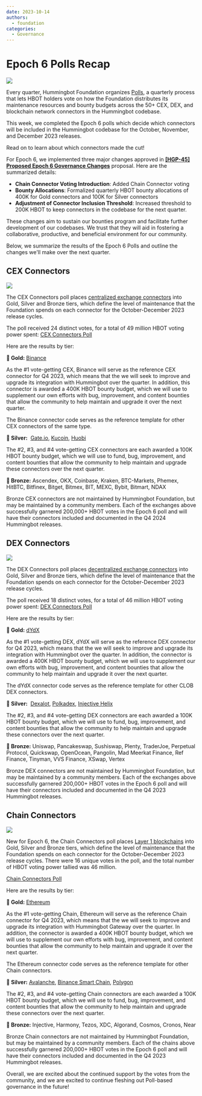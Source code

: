 ```yaml
---
date: 2023-10-14
authors:
  - foundation
categories:
  - Governance
---
```


# Epoch 6 Polls Recap

![](cover.png)

Every quarter, Hummingbot Foundation organizes [Polls](../../../governance/polls.md), a quarterly process that lets HBOT holders vote on how the Foundation distributes its maintenance resources and bounty budgets across the 50+ CEX, DEX, and blockchain network connectors in the Hummingbot codebase.

This week, we completed the Epoch 6 polls which decide which connectors will be included in the Hummingbot codebase for the October, November, and December 2023 releases.

Read on to learn about which connectors made the cut!

<!-- more -->

For Epoch 6, we implemented three major changes approved in **[[HGP-45] Proposed Epoch 6 Governance Changes](https://snapshot.org/#/hbot.eth/proposal/0x7807da661f09096db6aadb277051ed6defd580259fd8e503c2a77a83779a3fd5)** proposal. Here are the summarized details:

- **Chain Connector Voting Introduction**: Added Chain Connector voting
- **Bounty Allocations**: Formalized quarterly HBOT bounty allocations of 400K for Gold connectors and 100K for Silver connectors
- **Adjustment of Connector Inclusion Threshold**: Increased threshold to 200K HBOT to keep connectors in the codebase for the next quarter.

These changes aim to sustain our bounties program and facilitate further development of our codebases. We trust that they will aid in fostering a collaborative, productive, and beneficial environment for our community.

Below, we summarize the results of the Epoch 6 Polls and outline the changes we'll make over the next quarter.

## CEX Connectors

![](./2.png)

The CEX Connectors poll places [centralized exchange connectors](../../../cex-connectors/index.md) into Gold, Silver and Bronze tiers, which define the level of maintenance that the Foundation spends on each connector for the October-December 2023 release cycles.

The poll received 24 distinct votes, for a total of 49 million HBOT voting power spent: [CEX Connectors Poll](https://snapshot.org/#/hbot.eth/proposal/0xb830acb389380f447a996ade4dd39120f5139256a6fa55448ff8d78ef9193de4)

Here are the results by tier:

**🥇 Gold:** [Binance](../../../exchanges/binance/index.md)

As the #1 vote-getting CEX, Binance will serve as the reference CEX connector for Q4 2023, which means that the we will seek to improve and upgrade its integration with Hummingbot over the quarter. In addition, this connector is awarded a 400K HBOT bounty budget, which we will use to supplement our own efforts with bug, improvement, and content bounties that allow the community to help maintain and upgrade it over the next quarter.

The Binance connector code serves as the reference template for other CEX connectors of the same type.

**🥈 Silver:**  [Gate.io](../../../exchanges/gate-io/index.md), [Kucoin](../../../exchanges/kucoin/index.md), [Huobi](../../../exchanges/huobi/index.md)

The #2, #3, and #4 vote-getting CEX connectors are each awarded a 100K HBOT bounty budget, which we will use to fund, bug, improvement, and content bounties that allow the community to help maintain and upgrade these connectors over the next quarter.

**🥉 Bronze:** Ascendex, OKX, Coinbase, Kraken, BTC-Markets, Phemex, HitBTC, Bitfinex, Bitget, Bitmex, BIT, MEXC, Bybit, Bitmart, NDAX

Bronze CEX connectors are not maintained by Hummingbot Foundation, but may be maintained by a community members. Each of the exchanges above successfully garnered 200,000+ HBOT votes in the Epoch 6 poll and will have their connectors included and documented in the Q4 2024 Hummingbot releases.

## DEX Connectors

![](./3.png)

The DEX Connectors poll places [decentralized exchange connectors](/gateway/connectors/) into Gold, Silver and Bronze tiers, which define the level of maintenance that the Foundation spends on each connector for the October-December 2023 release cycles. 

The poll received 18 distinct votes, for a total of 46 million HBOT voting power spent: [DEX Connectors Poll](https://snapshot.org/#/hbot.eth/proposal/0x5fe34c66cefc6438070332d2ab0d807447a9c175eb5e975e5a9a7023cb3c5c83)

Here are the results by tier:

**🥇 Gold:** [dYdX](../../../exchanges/dydx.md)

As the #1 vote-getting DEX, dYdX will serve as the reference DEX connector for Q4 2023, which means that the we will seek to improve and upgrade its integration with Hummingbot over the quarter. In addition, the connector is awarded a 400K HBOT bounty budget, which we will use to supplement our own efforts with bug, improvement, and content bounties that allow the community to help maintain and upgrade it over the next quarter.

The dYdX connector code serves as the reference template for other CLOB DEX connectors.

**🥈 Silver:**  [Dexalot](../../../exchanges/dexalot.md), [Polkadex](../../../exchanges/polkadex.md), [Injective Helix](../../../exchanges/injective.md)

The #2, #3, and #4 vote-getting DEX connectors are each awarded a 100K HBOT bounty budget, which we will use to fund, bug, improvement, and content bounties that allow the community to help maintain and upgrade these connectors over the next quarter.

**🥉 Bronze:** Uniswap, Pancakeswap, Sushiswap, Plenty, TraderJoe, Perpetual Protocol, Quickswap, OpenOcean, Pangolin, Mad Meerkat Finance, Ref Finance, Tinyman, VVS Finance, XSwap, Vertex

Bronze DEX connectors are not maintained by Hummingbot Foundation, but may be maintained by a community members. Each of the exchanges above successfully garnered 200,000+ HBOT votes in the Epoch 6 poll and will have their connectors included and documented in the Q4 2023 Hummingbot releases.

## Chain Connectors

![](./4.png)

New for Epoch 6, the Chain Connectors poll places [Layer 1 blockchains](../../../chains/index.md) into Gold, Silver and Bronze tiers, which define the level of maintenance that the Foundation spends on each connector for the October-December 2023 release cycles. There were 16 unique votes in the poll, and the total number of HBOT voting power tallied was 46 million.

[Chain Connectors Poll](https://snapshot.org/#/hbot.eth/proposal/0x46a1f7d13701d18a4382665631b90fcf52762c030547f643ff45548403bb96ca)

Here are the results by tier:

**🥇 Gold:** [Ethereum](../../../chains/ethereum.md)

As the #1 vote-getting Chain, Ethereum will serve as the reference Chain connector for Q4 2023, which means that the we will seek to improve and upgrade its integration with Hummingbot Gateway over the quarter. In addition, the connector is awarded a 400K HBOT bounty budget, which we will use to supplement our own efforts with bug, improvement, and content bounties that allow the community to help maintain and upgrade it over the next quarter.

The Ethereum connector code serves as the reference template for other Chain connectors.

**🥈 Silver:** [Avalanche](../../../chains/avalanche.md), [Binance Smart Chain](../../../chains/bnb-chain.md), [Polygon](../../../chains/polygon.md)

The #2, #3, and #4 vote-getting Chain connectors are each awarded a 100K HBOT bounty budget, which we will use to fund, bug, improvement, and content bounties that allow the community to help maintain and upgrade these connectors over the next quarter.

**🥉 Bronze:** Injective, Harmony, Tezos, XDC, Algorand, Cosmos, Cronos, Near

Bronze Chain connectors are not maintained by Hummingbot Foundation, but may be maintained by a community members. Each of the chains above successfully garnered 200,000+ HBOT votes in the Epoch 6 poll and will have their connectors included and documented in the Q4 2023 Hummingbot releases.

Overall, we are excited about the continued support by the votes from the community, and we are excited to continue fleshing out Poll-based governance in the future!
